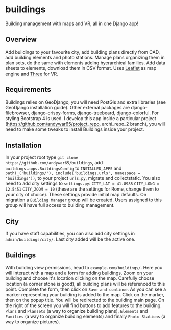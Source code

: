 # buildings
Building management with maps and VR, all in one Django app!
## Overview
Add buildings to your favourite city, add building plans directly from CAD, add building elements and photo stations. Manage plans organizing them in plan sets, do the same with elements adding hyerarchical families. Add data sheets to elements, download them in CSV format. Uses [Leaflet](https://leafletjs.com/) as map engine and [Three](https://threejs.org/) for VR.
## Requirements
Buildings relies on GeoDjango, you will need PostGis and extra libraries (see GeoDjango installation guide). Other external packages are django-filebrowser, django-crispy-forms, django-treebeard, django-colorful. For styling Bootstrap 4 is used. I develop this app inside a particular project (https://github.com/andywar65/project_repo, archi_repo_2 branch), you will need to make some tweaks to install Buildings inside your project.
## Installation
In your project root type `git clone https://github.com/andywar65/buildings`, add `buildings.apps.BuildingsConfig` to `INSTALLED_APPS` and `path(_('buildings/'), include('buildings.urls', namespace = 'buildings'))`, to your project `urls.py`, migrate and collectstatic. You also need to add city settings to `settings.py`:
`CITY_LAT = 41.8988`
`CITY_LONG = 12.5451`
`CITY_ZOOM = 10`
(these are the settings for Rome, change them to your city of choice). These settings provide
initial map defaults. On migration a `Building Manager` group will be created. Users assigned to this group will have full access to building management.
## City
If you have staff capabilities, you can also add city settings in `admin/buildings/city/`. Last city added will be the active one.
## Buildings
With building view permissions, head to `example.com/buildings/`. Here you will interact with a map and a form for adding buildings. Zoom on your building and choose it's location clicking on the map. Carefully choose location (a corner stone is good), all building plans will be referenced to this point. Complete the form, then click on `Save and continue`. As you can see a marker representing your building is added to the map. Click on the marker, then on the popup title. You will be redirected to the building main page. On the right of the screen you will find buttons to add features to the building: `Plans` and `Plansets` (a way to organize building plans), `Elements` and `Families` (a way to organize building elements) and finally `Photo Stations` (a way to organize pictures).
